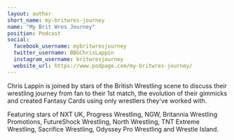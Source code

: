 ```yaml
---
layout: author
short_name: my-britwres-journey
name: "My Brit Wres Journey"
position: Podcast
social:
  facebook_username: mybritwresjourney
  twitter_username: BBGChrisLappin
  instagram_username: britwresjourney
  website_url: https://www.podpage.com/my-britwres-journey/
---
```

Chris Lappin is joined by stars of the British Wrestling scene to discuss their wrestling journey from fan to their 1st match, the evolution of their gimmicks and created Fantasy Cards using only wrestlers they've worked with.


Featuring stars of NXT UK, Progress Wrestling, NGW, Britannia Wrestling Promotions, FutureShock Wrestling, North Wrestling, TNT Extreme Wrestling, Sacrifice Wrestling, Odyssey Pro Wrestling and Wrestle Island.
